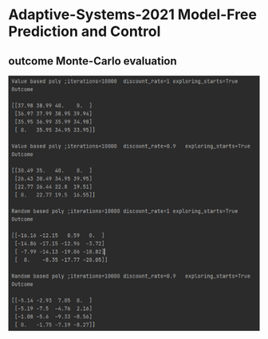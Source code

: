 # Adaptive-Systems-2021 Model-Free Prediction and Control

## outcome Monte-Carlo evaluation

![Alt Text](https://github.com/RichardDev01/Adaptive-Systems-2021/blob/main/assets/outcome_mc_eva.png?raw=true)